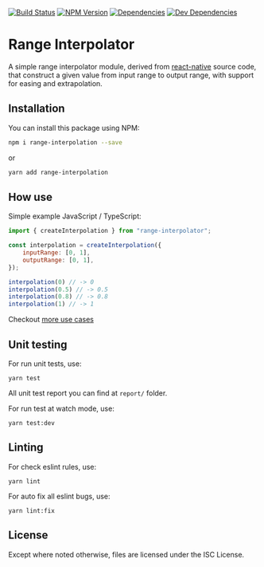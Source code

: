 [![Build Status](https://github.com/sourabhv/range-interpolator/actions/workflows/main.yml/badge.svg)](https://github.com/sourabhv/range-interpolator/actions/workflows/main.yml)
[![NPM Version](https://badge.fury.io/js/range-interpolator.svg)](https://badge.fury.io/js/range-interpolator)
[![Dependencies](https://status.david-dm.org/gh/sourabhv/range-interpolator.svg)](https://david-dm.org/sourabhv/range-interpolator)
[![Dev Dependencies](https://david-dm.org/sourabhv/range-interpolator/dev-status.svg)](https://david-dm.org/sourabhv/range-interpolator#info=devDependencies)

# Range Interpolator

A simple range interpolator module, derived from [react-native](https://github.com/facebook/react-native)
source code, that construct a given value from input range to output range, with support for easing and extrapolation.


## Installation

You can install this package using NPM:

```sh
npm i range-interpolation --save
```
or

```sh
yarn add range-interpolation
```

## How use

Simple example JavaScript / TypeScript:

```JavaScript
import { createInterpolation } from "range-interpolator";

const interpolation = createInterpolation({
    inputRange: [0, 1],
    outputRange: [0, 1],
});

interpolation(0) // -> 0
interpolation(0.5) // -> 0.5
interpolation(0.8) // -> 0.8
interpolation(1) // -> 1
```

Checkout [more use cases](src/range-interpolator.spec.ts)

## Unit testing

For run unit tests, use:

```
yarn test
```

All unit test report you can find at `report/` folder.

For run test at watch mode, use:

```
yarn test:dev
```


## Linting

For check eslint rules, use:

```
yarn lint
```

For auto fix all eslint bugs, use:

```
yarn lint:fix
```


## License
Except where noted otherwise, files are licensed under the ISC License.

